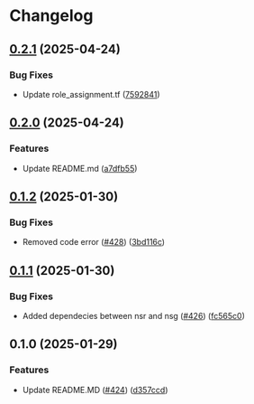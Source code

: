# Changelog

## [0.2.1](https://github.com/prefapp/tfm/compare/azure-nsg-nsr-v0.2.0...azure-nsg-nsr-v0.2.1) (2025-04-24)


### Bug Fixes

* Update role_assignment.tf ([7592841](https://github.com/prefapp/tfm/commit/75928419415d74de12d2d38a602df7aa703c860e))

## [0.2.0](https://github.com/prefapp/tfm/compare/azure-nsg-nsr-v0.1.2...azure-nsg-nsr-v0.2.0) (2025-04-24)


### Features

* Update README.md ([a7dfb55](https://github.com/prefapp/tfm/commit/a7dfb55b83447cf3ef08d168ab756e791f322e7a))

## [0.1.2](https://github.com/prefapp/tfm/compare/azure-nsg-nsr-v0.1.1...azure-nsg-nsr-v0.1.2) (2025-01-30)


### Bug Fixes

* Removed  code error ([#428](https://github.com/prefapp/tfm/issues/428)) ([3bd116c](https://github.com/prefapp/tfm/commit/3bd116c25d8e1790eb0c2d15dbe0df4220d60c9a))

## [0.1.1](https://github.com/prefapp/tfm/compare/azure-nsg-nsr-v0.1.0...azure-nsg-nsr-v0.1.1) (2025-01-30)


### Bug Fixes

* Added dependecies between nsr and nsg ([#426](https://github.com/prefapp/tfm/issues/426)) ([fc565c0](https://github.com/prefapp/tfm/commit/fc565c02478d44ea68e9a1160886598bc68fe23e))

## 0.1.0 (2025-01-29)


### Features

* Update README.MD ([#424](https://github.com/prefapp/tfm/issues/424)) ([d357ccd](https://github.com/prefapp/tfm/commit/d357ccd6a1d004b46fe7040e310bb819084875b3))
